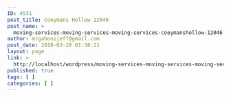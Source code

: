 ```yaml
---
ID: 4531
post_title: Coeymans Hollow 12046
post_name: >
  moving-services-moving-services-moving-services-coeymanshollow-12046
author: mrgabonijeff@gmail.com
post_date: 2018-03-28 01:38:21
layout: page
link: >
  http://localhost/wordpress/moving-services-moving-services-moving-services-coeymanshollow-12046/
published: true
tags: [ ]
categories: [ ]
---
```

